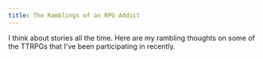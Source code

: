 ```yaml
---
title: The Ramblings of an RPG Addict
---
```


I think about stories all the time. Here are my rambling thoughts on some of the TTRPGs that I've been participating in recently.